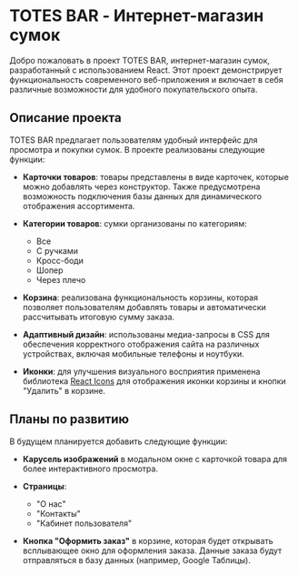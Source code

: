 # TOTES BAR - Интернет-магазин сумок

Добро пожаловать в проект TOTES BAR, интернет-магазин сумок, разработанный с использованием React. Этот проект демонстрирует функциональность современного веб-приложения и включает в себя различные возможности для удобного покупательского опыта.

## Описание проекта

TOTES BAR предлагает пользователям удобный интерфейс для просмотра и покупки сумок. В проекте реализованы следующие функции:

- **Карточки товаров**: товары представлены в виде карточек, которые можно добавлять через конструктор. Также предусмотрена возможность подключения базы данных для динамического отображения ассортимента.
  
- **Категории товаров**: сумки организованы по категориям:
  - Все
  - С ручками
  - Кросс-боди
  - Шопер
  - Через плечо

- **Корзина**: реализована функциональность корзины, которая позволяет пользователям добавлять товары и автоматически рассчитывать итоговую сумму заказа.

- **Адаптивный дизайн**: использованы медиа-запросы в CSS для обеспечения корректного отображения сайта на различных устройствах, включая мобильные телефоны и ноутбуки.

- **Иконки**: для улучшения визуального восприятия применена библиотека [React Icons](https://react-icons.github.io/react-icons/) для отображения иконки корзины и кнопки "Удалить" в корзине.

## Планы по развитию

В будущем планируется добавить следующие функции:

- **Карусель изображений** в модальном окне с карточкой товара для более интерактивного просмотра.
- **Страницы**:
  - "О нас"
  - "Контакты"
  - "Кабинет пользователя"
  
- **Кнопка "Оформить заказ"** в корзине, которая будет открывать всплывающее окно для оформления заказа. Данные заказа будут отправляться в базу данных (например, Google Таблицы).

